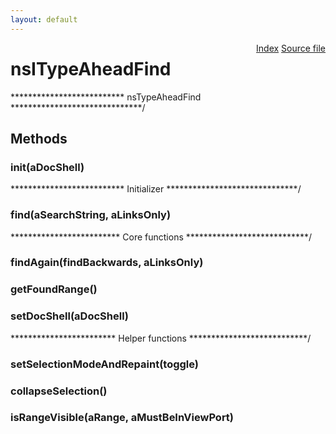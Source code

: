 ```yaml
---
layout: default
---
```

<div class='links' style='float:right'><a href="../index.html">Index</a>
<a href="http://dxr.mozilla.org/mozilla-central/source/toolkit/components/typeaheadfind/nsITypeAheadFind.idl">Source file</a>
</div>

# nsITypeAheadFind #
************************** nsTypeAheadFind ******************************/  

## Methods ##

### init(aDocShell) ###
************************** Initializer ******************************/  

### find(aSearchString, aLinksOnly) ###
************************* Core functions ****************************/  

### findAgain(findBackwards, aLinksOnly) ###

### getFoundRange() ###

### setDocShell(aDocShell) ###
************************ Helper functions ***************************/  

### setSelectionModeAndRepaint(toggle) ###

### collapseSelection() ###

### isRangeVisible(aRange, aMustBeInViewPort) ###

## Attributes ##

### searchString ###
*************************** Attributes ******************************/  

### caseSensitive ###

### foundLink ###

### foundEditable ###

### currentWindow ###

## Constants ##

### FIND_FOUND ###
*************************** Constants *******************************/  

### FIND_NOTFOUND ###

### FIND_WRAPPED ###

### FIND_PENDING ###
